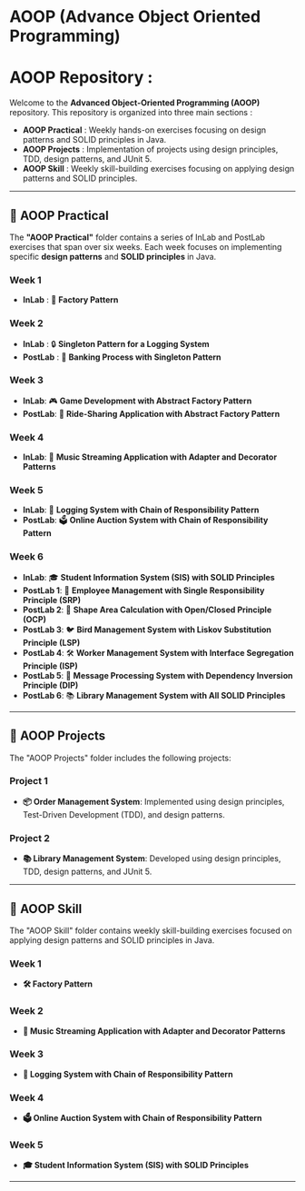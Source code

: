 # AOOP (Advance Object Oriented Programming)

# AOOP Repository :

Welcome to the **Advanced Object-Oriented Programming (AOOP)** repository. This repository is organized into three main sections :

- **AOOP Practical** : Weekly hands-on exercises focusing on design patterns and SOLID principles in Java.
- **AOOP Projects** : Implementation of projects using design principles, TDD, design patterns, and JUnit 5.
- **AOOP Skill** : Weekly skill-building exercises focusing on applying design patterns and SOLID principles.

---

## 📁 AOOP Practical

The **"AOOP Practical"** folder contains a series of InLab and PostLab exercises that span over six weeks. Each week focuses on implementing specific **design patterns** and **SOLID principles** in Java.

### Week 1
- **InLab** : 🚀 **Factory Pattern**

### Week 2
- **InLab** : 🔒 **Singleton Pattern for a Logging System**
- **PostLab** : 🏦 **Banking Process with Singleton Pattern**

### Week 3
- **InLab**: 🎮 **Game Development with Abstract Factory Pattern**
- **PostLab**: 🚕 **Ride-Sharing Application with Abstract Factory Pattern**

### Week 4
- **InLab**: 🎵 **Music Streaming Application with Adapter and Decorator Patterns**

### Week 5
- **InLab**: 📜 **Logging System with Chain of Responsibility Pattern**
- **PostLab**: 🗳️ **Online Auction System with Chain of Responsibility Pattern**

### Week 6
- **InLab**: 🎓 **Student Information System (SIS) with SOLID Principles**
- **PostLab 1**: 👥 **Employee Management with Single Responsibility Principle (SRP)**
- **PostLab 2**: 📐 **Shape Area Calculation with Open/Closed Principle (OCP)**
- **PostLab 3**: 🐦 **Bird Management System with Liskov Substitution Principle (LSP)**
- **PostLab 4**: 🛠 **Worker Management System with Interface Segregation Principle (ISP)**
- **PostLab 5**: 💬 **Message Processing System with Dependency Inversion Principle (DIP)**
- **PostLab 6**: 📚 **Library Management System with All SOLID Principles**

---

## 📁 AOOP Projects

The "AOOP Projects" folder includes the following projects:

### Project 1
- **📦 Order Management System**: Implemented using design principles, Test-Driven Development (TDD), and design patterns.

### Project 2
- **📚 Library Management System**: Developed using design principles, TDD, design patterns, and JUnit 5.

---

## 📁 AOOP Skill

The "AOOP Skill" folder contains weekly skill-building exercises focused on applying design patterns and SOLID principles in Java.

### Week 1
- **🛠 Factory Pattern**

### Week 2
- **🎵 Music Streaming Application with Adapter and Decorator Patterns**

### Week 3
- **📜 Logging System with Chain of Responsibility Pattern**

### Week 4
- **🗳️ Online Auction System with Chain of Responsibility Pattern**

### Week 5
- **🎓 Student Information System (SIS) with SOLID Principles**

---

